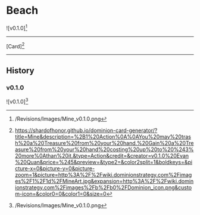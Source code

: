 # Beach

![v0.1.0][^v0.1.0]

---

[Card][^Card]

---

## History

### v0.1.0

![v0.1.0][^v0.1.0]

[^v0.1.0]: /Revisions/Images/Mine_v0.1.0.png
[^Card]: https://shardofhonor.github.io/dominion-card-generator/?title=Mine&description=%2B1%20Action%0A%0AYou%20may%20trash%20a%20Treasure%20from%20your%20hand.%20Gain%20a%20Treasure%20from%20your%20hand%20costing%20up%20to%20%243%20more%0Athan%20it.&type=Action&credit=&creator=v0.1.0%20Evan%20Quan&price=%245&preview=&type2=&color2split=1&boldkeys=&picture-x=0&picture-y=0&picture-zoom=1&picture=http%3A%2F%2Fwiki.dominionstrategy.com%2Fimages%2F1%2F1d%2FMineArt.jpg&expansion=http%3A%2F%2Fwiki.dominionstrategy.com%2Fimages%2Fb%2Fb0%2FDominion_icon.png&custom-icon=&color0=0&color1=0&size=0
